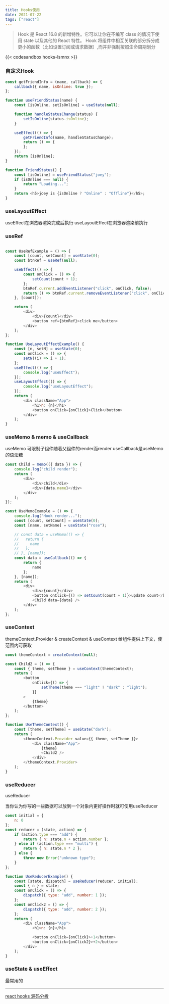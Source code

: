 ```yaml
---
title: Hooks使用
date: 2021-07-22
tags: ["react"]
---
```

>Hook 是 React 16.8 的新增特性。它可以让你在不编写 class 的情况下使用 state 以及其他的 React 特性。
> Hook 将组件中相互关联的部分拆分成更小的函数（比如设置订阅或请求数据）,而并非强制按照生命周期划分
<!--more-->

{{< codesandbox hooks-lsmnx >}}


### 自定义Hook

```javascript
const getFriendInfo = (name, callback) => {
	callback({ name, isOnline: true });
};

function useFriendStatus(name) {
	const [isOnline, setIsOnline] = useState(null);

	function handleStatusChange(status) {
		setIsOnline(status.isOnline);
	}

	useEffect(() => {
		getFriendInfo(name, handleStatusChange);
		return () => {
		};
	});
	return [isOnline];
}

function FriendStatus() {
	const [isOnline] = useFriendStatus("joey");
	if (isOnline === null) {
		return "Loading...";
	}
	return <h5>joey is {isOnline ? "Online" : "Offline"}</h5>;
}

```

### useLayoutEffect

useEffect在浏览器渲染完成后执行 useLayoutEffect在浏览器渲染前执行

### useRef

```javascript

const UseRefExample = () => {
	const [count, setCount] = useState(0);
	const btnRef = useRef(null);

	useEffect(() => {
		const onClick = () => {
			setCount(count + 1);
		};
		btnRef.current.addEventListener("click", onClick, false);
		return () => btnRef.current.removeEventListener("click", onClick, false);
	}, [count]);

	return (
		<div>
			<div>{count}</div>
			<button ref={btnRef}>click me</button>
		</div>
	);
};

function UseLayoutEffectExample() {
	const [n, setN] = useState(0);
	const onClick = () => {
		setN((i) => i + 1);
	};
	useEffect(() => {
		console.log("useEffect");
	});
	useLayoutEffect(() => {
		console.log("useLayoutEffect");
	});
	return (
		<div className="App">
			<h1>n: {n}</h1>
			<button onClick={onClick}>Click</button>
		</div>
	);
}
```

### useMemo & memo & useCallback

useMemo 可限制子组件随着父组件的render而render useCallback是useMemo的语法糖

```javascript
const Child = memo(({ data }) => {
	console.log("child render");
	return (
		<div>
			<div>child</div>
			<div>{data.name}</div>
		</div>
	);
});

const UseMemoExample = () => {
	console.log("Hook render...");
	const [count, setCount] = useState(0);
	const [name, setName] = useState("rose");

	// const data = useMemo(() => {
	//   return {
	//     name
	//   };
	// }, [name]);
	const data = useCallback(() => {
		return {
			name
		};
	}, [name]);
	return (
		<div>
			<div>{count}</div>
			<button onClick={() => setCount(count + 1)}>update count</button>
			<Child data={data} />
		</div>
	);
};
```

### useContext

themeContext.Provider & createContext & useContext 给组件提供上下文，使范围内可获取

```javascript
const themeContext = createContext(null);

const Child2 = () => {
	const { theme, setTheme } = useContext(themeContext);
	return (
		<button
			onClick={() => {
				setTheme(theme === "light" ? "dark" : "light");
			}}
		>
			{theme}
		</button>
	);
};

function UseThemeContext() {
	const [theme, setTheme] = useState("dark");
	return (
		<themeContext.Provider value={{ theme, setTheme }}>
			<div className="App">
				{theme}
				<Child2 />
			</div>
		</themeContext.Provider>
	);
}
```

### useReducer

useReducer

当你认为你写的一些数据可以放到一个对象内更好操作时就可使用useReducer

```javascript
const initial = {
	n: 0
};
const reducer = (state, action) => {
	if (action.type === "add") {
		return { n: state.n + action.number };
	} else if (action.type === "multi") {
		return { n: state.n * 2 };
	} else {
		throw new Error("unknown type");
	}
};

function UseReducerExample() {
	const [state, dispatch] = useReducer(reducer, initial);
	const { n } = state;
	const onClick = () => {
		dispatch({ type: "add", number: 1 });
	};
	const onClick2 = () => {
		dispatch({ type: "add", number: 2 });
	};
	return (
		<div className="App">
			<h1>n: {n}</h1>

			<button onClick={onClick}>+1</button>
			<button onClick={onClick2}>+2</button>
		</div>
	);
}
```

### useState & useEffect

最常用的

---

[react hooks 源码分析]()
